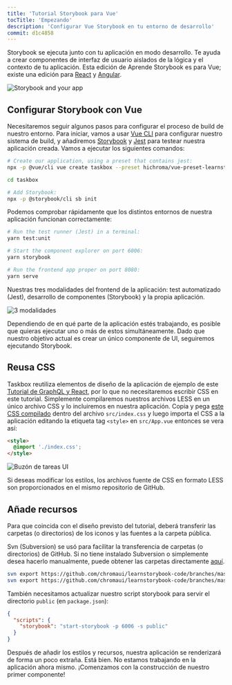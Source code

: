 ```yaml
---
title: 'Tutorial Storybook para Vue'
tocTitle: 'Empezando'
description: 'Configurar Vue Storybook en tu entorno de desarrollo'
commit: d1c4858
---
```


Storybook se ejecuta junto con tu aplicación en modo desarrollo. Te ayuda a crear componentes de interfaz de usuario aislados de la lógica y el contexto de tu aplicación. Esta edición de Aprende Storybook es para Vue; existe una edición para [React](/react/es/get-started) y [Angular](/angular/es/get-started).

![Storybook and your app](/intro-to-storybook/storybook-relationship.jpg)

## Configurar Storybook con Vue

Necesitaremos seguir algunos pasos para configurar el proceso de build de nuestro entorno. Para iniciar, vamos a usar [Vue CLI](https://cli.vuejs.org) para configurar nuestro sistema de build, y añadiremos [Storybook](https://storybook.js.org/) y [Jest](https://facebook.github.io/jest/) para testear nuestra aplicación creada. Vamos a ejecutar los siguientes comandos:

```bash
# Create our application, using a preset that contains jest:
npx -p @vue/cli vue create taskbox --preset hichroma/vue-preset-learnstorybook

cd taskbox

# Add Storybook:
npx -p @storybook/cli sb init
```

Podemos comprobar rápidamente que los distintos entornos de nuestra aplicación funcionan correctamente:

```bash
# Run the test runner (Jest) in a terminal:
yarn test:unit

# Start the component explorer on port 6006:
yarn storybook

# Run the frontend app proper on port 8080:
yarn serve
```

Nuestras tres modalidades del frontend de la aplicación: test automatizado (Jest), desarrollo de componentes (Storybook) y la propia aplicación.

![3 modalidades](/intro-to-storybook/app-three-modalities-vue.png)

Dependiendo de en qué parte de la aplicación estés trabajando, es posible que quieras ejecutar uno o más de estos simultáneamente. Dado que nuestro objetivo actual es crear un único componente de UI, seguiremos ejecutando Storybook.

## Reusa CSS

Taskbox reutiliza elementos de diseño de la aplicación de ejemplo de este [Tutorial de GraphQL y React](https://blog.hichroma.com/graphql-react-tutorial-part-1-6-d0691af25858), por lo que no necesitaremos escribir CSS en este tutorial. Simplemente compilaremos nuestros archivos LESS en un único archivo CSS y lo incluiremos en nuestra aplicación. Copia y pega [este CSS compilado](https://github.com/chromaui/learnstorybook-code/blob/master/src/index.css) dentro del archivo `src/index.css` y luego importa el CSS a la aplicación editando la etiqueta tag `<style>` en `src/App.vue` entonces se vera así:

```html
<style>
  @import './index.css';
</style>
```

![Buzón de tareas UI](/intro-to-storybook/ss-browserchrome-taskbox-learnstorybook.png)

<div class="aside">
Si deseas modificar los estilos, los archivos fuente de CSS en formato LESS son proporcionados en el mismo repositorio de GitHub.</div>

## Añade recursos

Para que coincida con el diseño previsto del tutorial, deberá transferir las carpetas (o directorios) de los iconos y las fuentes a la carpeta pública.

<div class="aside"> Svn (Subversion) se usó para facilitar la transferencia de carpetas (o directorios) de GitHub. Si no tiene instalado Subversion o simplemente desea hacerlo manualmente, puede obtener las carpetas directamente <a href="https://github.com/chromaui/learnstorybook-code/tree/master/public">aquí</a>.</p></div>

```bash
svn export https://github.com/chromaui/learnstorybook-code/branches/master/public/icon public/icon
svn export https://github.com/chromaui/learnstorybook-code/branches/master/public/font public/font
```

También necesitamos actualizar nuestro script storybook para servir el directorio `public` (en `package.json`):

```json
{
  "scripts": {
    "storybook": "start-storybook -p 6006 -s public"
  }
}
```

Después de añadir los estilos y recursos, nuestra aplicación se renderizará de forma un poco extraña. Está bien. No estamos trabajando en la aplicación ahora mismo. ¡Comenzamos con la construcción de nuestro primer componente!
